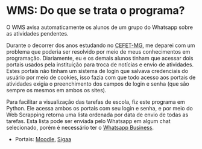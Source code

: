 # WMS: Do que se trata o programa?
O WMS avisa automaticamente os alunos de um grupo do Whatsapp sobre as atividades pendentes.

Durante o decorrer dos anos estudando no [CEFET-MG](https://www.cefetmg.br), me deparei com um problema que poderia ser resolvido por meio de meus conhecimentos em programação.
Diariamente, eu e os demais alunos tinham que acessar dois portais usados pela instituição para troca de notícias e envio de atividades. Estes portais não tinham um sistema de login que salvava credenciais do usuário por meio de cookies, isso fazia com que todo acesso aos portais de atividades exigia o preenchimento dos campos de login e senha (que são sempre os mesmos em ambos os sites).


Para facilitar a visualização das tarefas de escola, fiz este programa em Python. Ele acessa ambos os portais com seu login e senha, e por meio do Web Scrapping retorna uma lista ordenada por data de envio de todas as tarefas. Esta lista pode ser enviada pelo Whatsapp em algum chat selecionado, porém é necessário ter o [Whatsapp Business](https://business.whatsapp.com).
- Portais: [Moodle](https://ava.cefetmg.br/calendar/view.php?view=upcoming), [Sigaa](https://sig.cefetmg.br/sigaa/verTelaLogin.do)
